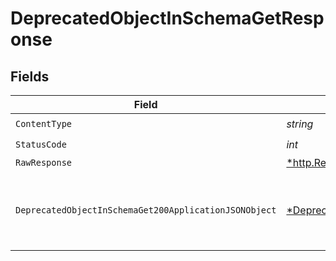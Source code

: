 # DeprecatedObjectInSchemaGetResponse


## Fields

| Field                                                                                                                      | Type                                                                                                                       | Required                                                                                                                   | Description                                                                                                                |
| -------------------------------------------------------------------------------------------------------------------------- | -------------------------------------------------------------------------------------------------------------------------- | -------------------------------------------------------------------------------------------------------------------------- | -------------------------------------------------------------------------------------------------------------------------- |
| `ContentType`                                                                                                              | *string*                                                                                                                   | :heavy_check_mark:                                                                                                         | N/A                                                                                                                        |
| `StatusCode`                                                                                                               | *int*                                                                                                                      | :heavy_check_mark:                                                                                                         | N/A                                                                                                                        |
| `RawResponse`                                                                                                              | [*http.Response](https://pkg.go.dev/net/http#Response)                                                                     | :heavy_minus_sign:                                                                                                         | N/A                                                                                                                        |
| `DeprecatedObjectInSchemaGet200ApplicationJSONObject`                                                                      | [*DeprecatedObjectInSchemaGet200ApplicationJSON](../../models/operations/deprecatedobjectinschemaget200applicationjson.md) | :heavy_minus_sign:                                                                                                         | A successful response that contains a deprecatedObject sent in the request body                                            |